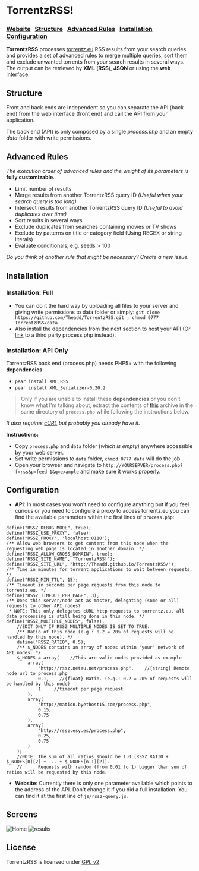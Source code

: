 TorrentzRSS!
===========
### [Website](http://theadd.github.io/TorrentzRSS/) &nbsp; [Structure](#structure) &nbsp; [Advanced Rules](#advanced-rules) &nbsp; [Installation](#installation) &nbsp; [Configuration](#configuration)

**TorrentzRSS** processes [torrentz.eu](http://www.torrentz.eu) RSS results from your search queries and provides a set of advanced rules to merge multiple queries, sort them and exclude unwanted torrents from your search results in several ways. The output can be retrieved by **XML** (**RSS**), **JSON** or using the **web** interface.

## Structure
Front and back ends are independent so you can separate the API (back end) from the web interface (front end) and call the API from your application.

The back end (API) is only composed by a single *process.php* and an empty *data* folder with write permissions.

## Advanced Rules
*The execution order of advanced rules and the weight of its parameters is* **fully customizable**.
* Limit number of results
* Merge results from another TorrentzRSS query ID *(Useful when your search query is too long)*
* Intersect results from another TorrentzRSS query ID *(Useful to avoid duplicates over time)*
* Sort results in several ways
* Exclude duplicates from searches containing movies or TV shows
* Exclude by patterns on title or category field (Using REGEX or string literals)
* Evaluate conditionals, e.g. seeds > 100

*Do you think of another rule that might be necessary? Create a new issue.*

## Installation
### Installation: Full
* You can do it the hard way by uploading all files to your server and giving write permissions to data folder or simply: `git clone https://github.com/Theadd/TorrentzRSS.git ; chmod 0777 TorrentzRSS/data`
* Also install the dependencies from the next section to host your API (Or [link](#configuration) to a third party process.php instead).

### Installation: API Only
TorrentzRSS back end (process.php) needs PHP5+ with the following **dependencies**:
* `pear install XML_RSS`
* `pear install XML_Serializer-0.20.2`

> Only if you are unable to install these **dependencies** or you don't know what I'm talking about, extract the contents of [this](http://37.187.9.5/public/dependencies.zip) archive in the same directory of `process.php` while following the instructions below.

*It also requires [cURL](http://curl.haxx.se/download.html) but probably you already have it.*

**Instructions:**
* Copy `process.php` and `data` folder (*which is empty*) anywhere accessible by your web server.
* Set write permissions to `data` folder, `chmod 0777 data` will do the job.
* Open your browser and navigate to `http://YOURSERVER/process.php?f=rss&p=feed-1&q=example` and make sure it works properly.

## Configuration
* **API**: In most cases you won't need to configure anything but if you feel curious or you need to configure a proxy to access torrentz.eu you can find the available parameters within the first lines of `process.php`:
```
define("RSSZ_DEBUG_MODE", true);
define("RSSZ_USE_PROXY", false);
define("RSSZ_PROXY", 'localhost:8118');
/** Allow web browsers to get content from this node when the requesting web page is located in another domain. */
define("RSSZ_ALLOW_CROSS_DOMAIN", true);
define("RSSZ_SITE_NAME", "TorrentzRSS!");
define("RSSZ_SITE_URL", "http://Theadd.github.io/TorrentzRSS/");
/** Time in minutes for torrent applications to wait between requests. */
define("RSSZ_MIN_TTL", 15);
/** Timeout in seconds per page requests from this node to torrentz.eu. */
define("RSSZ_TIMEOUT_PER_PAGE", 3);
/** Does this server/node act as master, delegating (some or all) requests to other API nodes?
 * NOTE: This only delegates cURL http requests to torrentz.eu, all data processing is still being done in this node. */
define("RSSZ_MULTIPLE_NODES", false);
    //EDIT ONLY IF RSSZ_MULTIPLE_NODES IS SET TO TRUE:
    /** Ratio of this node (e.g.: 0.2 = 20% of requests will be handled by this node). */
    define("RSSZ_RATIO", 0.5);
    /** $_NODES contains an array of nodes within "your" network of API nodes. */
    $_NODES = array(    //This are valid nodes provided as example
        array(
            "http://rssz.netau.net/process.php",    //{string} Remote node url to process.php
            0.1,    //{float} Ratio. (e.g.: 0.2 = 20% of requests will be handled by this node)
            1     //timeout per page request
        ),
        array(
            "http://mation.byethost15.com/process.php",
            0.15,
            0.75
        ),
        array(
            "http://rssz.esy.es/process.php",
            0.25,
            0.75
        )
    );
    //NOTE: The sum of all ratios should be 1.0 (RSSZ_RATIO + $_NODES[0][2] + ... + $_NODES[n-1][2]).
    //      Requests with random (from 0.01 to 1) bigger than sum of ratios will be requested by this node.
```
* **Website**: Currently there is only one parameter available which points to the address of the API. Don't change it if you did a full installation. You can find it at the first line of `js/rssz-query.js`.

## Screens
<img src="http://37.187.9.5/public/TorrentzRSS_home.png" title="Home"/>
<img src="http://37.187.9.5/public/TorrentzRSS_results.png" title="results"/>

## License
TorrentzRSS is licensed under [GPL v2](https://github.com/Theadd/TorrentzRSS/blob/master/LICENSE).
